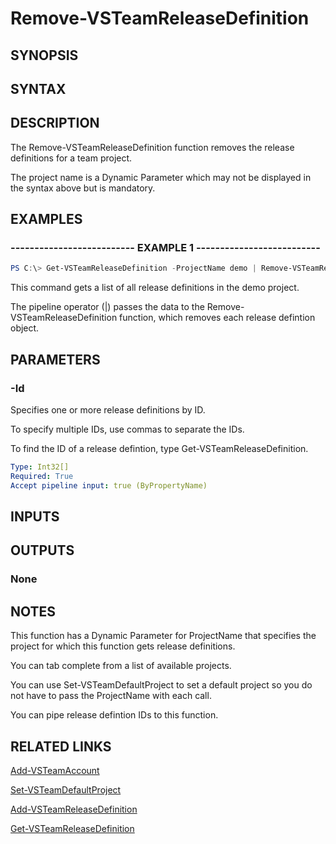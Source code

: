 <!-- #include "./common/header.md" -->

# Remove-VSTeamReleaseDefinition

## SYNOPSIS

<!-- #include "./synopsis/Remove-VSTeamReleaseDefinition.md" -->

## SYNTAX

## DESCRIPTION

The Remove-VSTeamReleaseDefinition function removes the release definitions for a team project.

The project name is a Dynamic Parameter which may not be displayed in the syntax above but is mandatory.

## EXAMPLES

### -------------------------- EXAMPLE 1 --------------------------

```PowerShell
PS C:\> Get-VSTeamReleaseDefinition -ProjectName demo | Remove-VSTeamReleaseDefinition
```

This command gets a list of all release definitions in the demo project.

The pipeline operator (|) passes the data to the Remove-VSTeamReleaseDefinition function, which removes each release defintion object.

## PARAMETERS

<!-- #include "./params/projectName.md" -->

### -Id

Specifies one or more release definitions by ID.

To specify multiple IDs, use commas to separate the IDs.

To find the ID of a release defintion, type Get-VSTeamReleaseDefinition.

```yaml
Type: Int32[]
Required: True
Accept pipeline input: true (ByPropertyName)
```

<!-- #include "./params/force.md" -->

## INPUTS

## OUTPUTS

### None

## NOTES

This function has a Dynamic Parameter for ProjectName that specifies the project for which this function gets release definitions.

You can tab complete from a list of available projects.

You can use Set-VSTeamDefaultProject to set a default project so you do not have to pass the ProjectName with each call.

You can pipe release defintion IDs to this function.

## RELATED LINKS

[Add-VSTeamAccount](Add-VSTeamAccount.md)

[Set-VSTeamDefaultProject](Set-VSTeamDefaultProject.md)

[Add-VSTeamReleaseDefinition](Add-VSTeamReleaseDefinition.md)

[Get-VSTeamReleaseDefinition](Get-VSTeamReleaseDefinition.md)